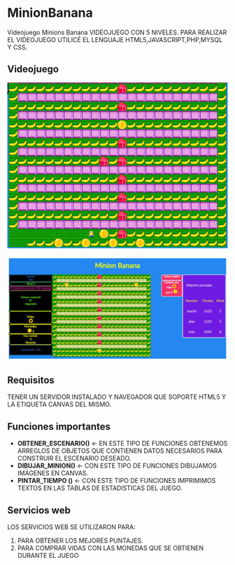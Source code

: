 # MinionBanana
Videojuego Minions Banana
VIDEOJUEGO CON 5 NIVELES. PARA REALIZAR EL VIDEOJUEGO UTILICÉ EL LENGUAJE HTML5,JAVASCRIPT,PHP,MYSQL Y CSS. 

Videojuego
----------
![Minion Banana](/Minionscreen1.png)

![Minion Banana game](/Minionscreen2.png)



## Requisitos

TENER UN SERVIDOR INSTALADO Y NAVEGADOR QUE SOPORTE HTML5 Y LA ETIQUETA CANVAS DEL MISMO. 

## Funciones importantes
- **OBTENER_ESCENARIO()**  <- EN ESTE TIPO DE FUNCIONES OBTENEMOS ARREGLOS DE OBJETOS QUE CONTIENEN DATOS NECESARIOS PARA CONSTRUIR EL ESCENARIO DESEADO. 
- **DIBUJAR_MINION()** <- CON ESTE TIPO DE FUNCIONES DIBUJAMOS IMÁGENES EN CANVAS. 
- **PINTAR_TIEMPO ()** <- CON ESTE TIPO DE FUNCIONES IMPRIMIMOS TEXTOS EN LAS TABLAS DE ESTADISTICAS DEL JUEGO.
## Servicios web
LOS SERVICIOS WEB SE UTILIZARON PARA:
1. PARA OBTENER LOS MEJORES PUNTAJES. 
2. PARA COMPRAR VIDAS CON LAS MONEDAS QUE SE OBTIENEN DURANTE EL JUEGO

